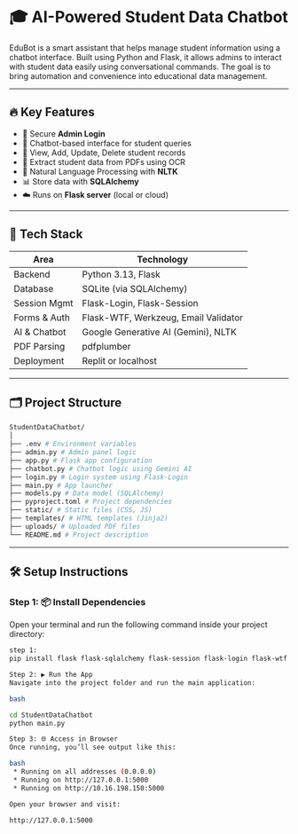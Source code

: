 # 🎓 AI-Powered Student Data Chatbot

EduBot is a smart assistant that helps manage student information using a chatbot interface. Built using Python and Flask, it allows admins to interact with student data easily using conversational commands. The goal is to bring automation and convenience into educational data management.

---

## 🔥 Key Features

- 🔐 Secure **Admin Login**
- 💬 Chatbot-based interface for student queries
- 📄 View, Add, Update, Delete student records
- 📁 Extract student data from PDFs using OCR
- 🧠 Natural Language Processing with **NLTK**
- 📊 Store data with **SQLAlchemy**
- ☁️ Runs on **Flask server** (local or cloud)

---

## 🚀 Tech Stack

| Area            | Technology                         |
|-----------------|-------------------------------------|
| Backend         | Python 3.13, Flask                 |
| Database        | SQLite (via SQLAlchemy)           |
| Session Mgmt    | Flask-Login, Flask-Session        |
| Forms & Auth    | Flask-WTF, Werkzeug, Email Validator |
| AI & Chatbot    | Google Generative AI (Gemini), NLTK |
| PDF Parsing     | pdfplumber                         |
| Deployment      | Replit or localhost                |

---

## 🗂️ Project Structure

```bash
StudentDataChatbot/
│
├── .env # Environment variables
├── admin.py # Admin panel logic
├── app.py # Flask app configuration
├── chatbot.py # Chatbot logic using Gemini AI
├── login.py # Login system using Flask-Login
├── main.py # App launcher
├── models.py # Data model (SQLAlchemy)
├── pyproject.toml # Project dependencies
├── static/ # Static files (CSS, JS)
├── templates/ # HTML templates (Jinja2)
├── uploads/ # Uploaded PDF files
└── README.md # Project description

```
---

## 🛠️ Setup Instructions

### Step 1: 📦 Install Dependencies

Open your terminal and run the following command inside your project directory:

```bash
step 1: 
pip install flask flask-sqlalchemy flask-session flask-login flask-wtf google-generativeai pandas pdfplumber python-dotenv werkzeug email-validator nltk

Step 2: ▶️ Run the App
Navigate into the project folder and run the main application:

bash

cd StudentDataChatbot
python main.py

Step 3: 🌐 Access in Browser
Once running, you’ll see output like this:

bash
 * Running on all addresses (0.0.0.0)
 * Running on http://127.0.0.1:5000
 * Running on http://10.16.198.150:5000

Open your browser and visit:

http://127.0.0.1:5000

